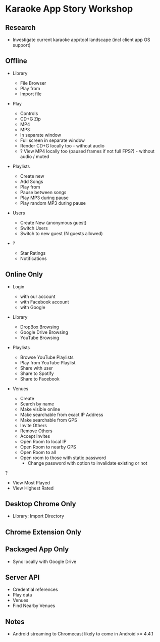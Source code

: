 Karaoke App Story Workshop
==========================

Research
--------

 - Investigate current karaoke app/tool landscape (incl client app OS support)

Offline
-------

 - Library
   - File Browser
   - Play from
   - Import file

 - Play
   - Controls
   - CD+G Zip
   - MP4
   - MP3
   - In separate window
   - Full screen in separate window
   - Render CD+G locally too - without audio
   - ? View MP4 locally too (paused frames if not full FPS?) - without audio / muted

 - Playlists
   - Create new
   - Add Songs
   - Play from
   - Pause between songs
   - Play MP3 during pause
   - Play random MP3 during pause

 - Users
   - Create New (anonymous guest)
   - Switch Users
   - Switch to new guest (N guests allowed)

 - ?
   - Star Ratings 
   - Notifications

Online Only
-----------

 - Login
   - with our account
   - with Facebook account
   - with Google
   
 - Library
   - DropBox Browsing
   - Google Drive Browsing
   - YouTube Browsing

 - Playlists
   - Browse YouTube Playlists
   - Play from YouTube Playlist
   - Share with user
   - Share to Spotify
   - Share to Facebook

 - Venues
   - Create
   - Search by name
   - Make visible online
   - Make searchable from exact IP Address
   - Make searchable from GPS
   - Invite Others
   - Remove Others
   - Accept Invites
   - Open Room to local IP
   - Open Room to nearby GPS
   - Open Room to all
   - Open room to those with static password
     - Change password with option to invalidate existing or not

 ?
  - View Most Played
  - View Highest Rated

Desktop Chrome Only
-------------------

 - Library: Import Directory

Chrome Extension Only
---------------------

Packaged App Only
-----------------

 - Sync locally with Google Drive

Server API
----------

 - Credential references
 - Play data
 - Venues
 - Find Nearby Venues

Notes
-----

 - Android streaming to Chromecast likely to come in Android >= 4.4.1

